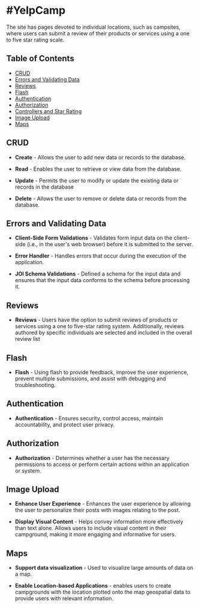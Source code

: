 #YelpCamp
========

The site has pages devoted to individual locations, such as campsites, where users can submit a review of their products or services using a one to five star rating scale.


## Table of Contents

- [CRUD](https://github.com/dz149131/YelpCamp/blob/main/README.md#crud)
- [Errors and Validating Data](https://github.com/dz149131/YelpCamp/blob/main/README.md#errors-validating-data)
- [Reviews](https://github.com/dz149131/YelpCamp/blob/main/README.md#reviews)
- [Flash](https://github.com/dz149131/YelpCamp/blob/main/README.md#flash)
- [Authentication](https://github.com/dz149131/YelpCamp/blob/main/README.md#authentication)
- [Authorization](https://github.com/dz149131/YelpCamp/blob/main/README.md#authorization)
- [Controllers and Star Rating](https://github.com/dz149131/YelpCamp/blob/main/README.md#controllers-and-star-rating)
- [Image Upload](https://github.com/dz149131/YelpCamp/blob/main/README.md#image-upload)
- [Maps](https://github.com/dz149131/YelpCamp/blob/main/README.md#maps)


CRUD
---------

- **Create** - Allows the user to add new data or records to the database.

- **Read** - Enables the user to retrieve or view data from the database.

- **Update** - Permits the user to modify or update the existing data or records in the database

- **Delete** -  Allows the user to remove or delete data or records from the database.


Errors and Validating Data
---------

- **Client-Side Form Validations** - Validates form input data on the client-side (i.e., in the user's web browser) before it is submitted to the server. 

- **Error Handler** - Handles errors that occur during the execution of the application. 

- **JOI Schema Validations** -  Defined a schema for the input data and ensures that the input data conforms to the schema before processing it.


Reviews
---------

- **Reviews** - Users have the option to submit reviews of products or services using a one to five-star rating system. Additionally, reviews authored by specific individuals are selected and included in the overall review list


Flash
---------

- **Flash** - Using flash to provide feedback, improve the user experience, prevent multiple submissions, and assist with debugging and troubleshooting.


Authentication
---------

- **Authentication** - Ensures security, control access, maintain accountability, and protect user privacy.


Authorization
---------

- **Authorization** - Determines whether a user has the necessary permissions to access or perform certain actions within an application or system.


Image Upload
---------

- **Enhance User Experience** -  Enhances the user experience by allowing the user to personalize their posts with images relating to the post.

- **Display Visual Content** -  Helps convey information more effectively than text alone. Allows users to include visual content in their campground, making it more engaging and informative for users.


Maps
---------

- **Support data visualization** -  Used to visualize large amounts of data on a map. 

- **Enable Location-based Applications** -  enables users to create campgrounds with the location plotted onto the map geospatial data to provide users with relevant information.

